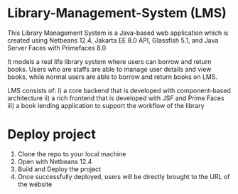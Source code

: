 # Library-Management-System (LMS)

This Library Management System is a Java-based web application which is created using Netbeans 12.4, Jakarta EE 8.0 API, Glassfish 5.1, and Java Server Faces with Primefaces 8.0

It models a real life library system where users can borrow and return books. Users who are staffs are able to manage user details and view books, while normal users are able to borrow and return books on LMS.

LMS consists of:
i) a core backend that is developed with component-based architecture
ii) a rich frontend that is developed with JSF and Prime Faces 
iii) a book lending application to support the workflow of the library

# Deploy project

1. Clone the repo to your local machine
2. Open with Netbeans 12.4
3. Build and Deploy the project
4. Once successfully deployed, users will be directly brought to the URL of the website

